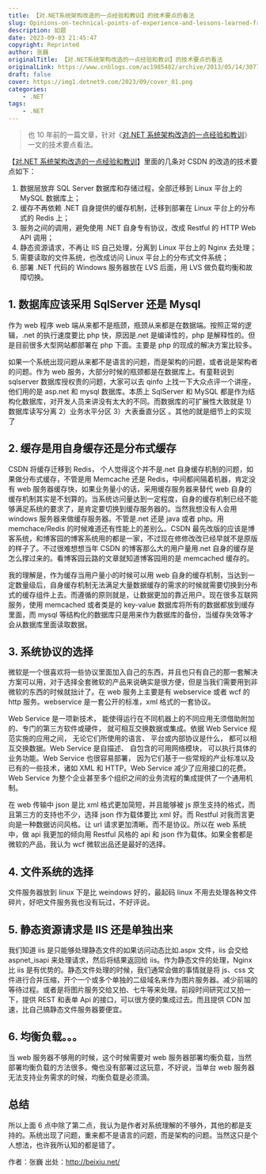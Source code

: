 ```yaml
---
title: 【对.NET系统架构改造的一点经验和教训】的技术要点的看法
slug: Opinions-on-technical-points-of-experience-and-lessons-learned-from-the-transformation-of-the-NET-system-architecture
description: 如题
date: 2023-09-03 21:45:47
copyright: Reprinted
author: 张巍
originalTitle: 【对.NET系统架构改造的一点经验和教训】的技术要点的看法
originalLink: https://www.cnblogs.com/ac1985482/archive/2013/05/14/3077473.html
draft: false
cover: https://img1.dotnet9.com/2023/09/cover_01.png
categories: 
    - .NET
tags: 
    - .NET
---
```


> 也 10 年前的一篇文章，针对《[对.NET 系统架构改造的一点经验和教训](https://news.cnblogs.com/n/177636/)》一文的技术要点看法。

【[对.NET 系统架构改造的一点经验和教训](https://news.cnblogs.com/n/177636/)】里面的几条对 CSDN 的改造的技术要点如下：

1. 数据层放弃 SQL Server 数据库和存储过程，全部迁移到 Linux 平台上的 MySQL 数据库上；
2. 缓存不再依赖 .NET 自身提供的缓存机制，迁移到部署在 Linux 平台上的分布式的 Redis 上；
3. 服务之间的调用，避免使用 .NET 自身专有协议，改成 Restful 的 HTTP Web API 调用；
4. 静态资源请求，不再让 IIS 自己处理，分离到 Linux 平台上的 Nginx 去处理；
5. 需要读取的文件系统，也改成访问 Linux 平台上的分布式文件系统；
6. 部署 .NET 代码的 Windows 服务器放在 LVS 后面，用 LVS 做负载均衡和故障切换。

## 1. 数据库应该采用 SqlServer 还是 Mysql

作为 web 程序 web 端从来都不是瓶颈，瓶颈从来都是在数据端。按照正常的逻辑，.net 的执行速度要比 php 快，原因是.net 是编译性的，php 是解释性的。但是目前很多大型网站都部署在 php 下面。主要是 php 的现成的解决方案比较多。

如果一个系统出现问题从来都不是语言的问题，而是架构的问题，或者说是架构者的问题。作为 web 服务，大部分时候的瓶颈都是在数据库上。有童鞋说到 sqlserver 数据库授权贵的问题，大家可以去 qinfo 上找一下大众点评一个讲座，他们用的是 asp.net 和 mysql 数据库。本质上 SqlServer 和 MySQL 都是作为结构化数据库，对开发人员来讲没有太大的不同。而数据库的可扩展性大致就是 1）数据库读写分离 2）业务水平分区 3）大表垂直分区 。其他的就是细节上的实现了

## 2. 缓存是用自身缓存还是分布式缓存

CSDN 将缓存迁移到 Redis， 个人觉得这个并不是.net 自身缓存机制的问题，如果做分布式缓存，不管是用 Memcache 还是 Redis，中间都间隔着机器，肯定没有 web 服务器缓存快，如果业务量小的话，采用缓存服务器来替代 web 自身的缓存机制其实是不划算的。当系统访问量达到一定程度，自身的缓存机制已经不能够满足系统的要求了，是肯定要切换到缓存服务器的。当然我想没有人会用 windows 服务器来做缓存服务器。不管是.net 还是 java 或者 php。用 memchace/Redis 的时候难道还有性能上的差别么。CSDN 最先改版的应该是博客系统，和博客园的博客系统用的都是一家，不过现在修修改改已经早就不是原版的样子了。不过很难想想当年 CSDN 的博客那么大的用户量用.net 自身的缓存是怎么撑过来的。看博客园云路的文章就知道博客园用的是 memcached 缓存的。

我的理解是，作为缓存当用户量小的时候可以用 web 自身的缓存机制，当达到一定数量级后，自身缓存机制无法满足大量数据缓存的需求的时候就需要切换到分布式的缓存组件上去。而遵循的原则就是，让数据更加的靠近用户。现在很多互联网服务，使用 memcached 或者类是的 key-value 数据库将所有的数据都放到缓存里面，而 mysql 等结构化的数据库只是用来作为数据库的备份，当缓存失效等才会从数据库里面读取数据。

## 3. 系统协议的选择

微软是一个很喜欢将一些协议里面加入自己的东西，并且也只有自己的那一套解决方案可以用，对于选择全套微软的产品来说确实是很方便，但是当我们需要用到非微软的东西的时候就拙计了。在 web 服务上主要是有 webservice 或者 wcf 的 http 服务。webservice 是一套公开的标准，xml 格式的一套协议。

Web Service 是一项新技术， 能使得运行在不同机器上的不同应用无须借助附加的、专门的第三方软件或硬件， 就可相互交换数据或集成。依据 Web Service 规范实施的应用之间， 无论它们所使用的语言、 平台或内部协议是什么， 都可以相互交换数据。Web Service 是自描述、 自包含的可用网络模块， 可以执行具体的业务功能。Web Service 也很容易部署， 因为它们基于一些常规的产业标准以及已有的一些技术，诸如 XML 和 HTTP。Web Service 减少了应用接口的花费。Web Service 为整个企业甚至多个组织之间的业务流程的集成提供了一个通用机制。

在 web 传输中 json 是比 xml 格式更加简短，并且能够被 js 原生支持的格式，而且第三方的支持也不少，选择 json 作为载体要比 xml 好。而 Restful 对我而言更向是一种数据访问风格。让 url 请求更加清晰。而不是协议。所以在 web 系统中，做 api 我更加的倾向用 Restful 风格的 api 和 json 作为载体。如果全套都是微软的产品，我认为 wcf 微软出品还是最好的选择。

## 4. 文件系统的选择

文件服务器放到 linux 下是比 weindows 好的，最起码 linux 不用去处理各种文件碎片，好吧文件服务我也没有玩过，不好评说。

## 5. 静态资源请求是 IIS 还是单独出来

我们知道 iis 是只能够处理静态文件的如果访问动态比如.aspx 文件，iis 会交给 aspnet_isapi 来处理请求，然后将结果返回给 iis。作为静态文件的处理，Nginx 比 iis 是有优势的。静态文件处理的时候，我们通常会做的事情就是将 js、css 文件进行合并压缩，开个一个或多个单独的二级域名来作为图片服务器。减少前端的等待过程。或者是将图片服务交给又拍、七牛等来处理。前段时间研究过又拍一下，提供 REST 和表单 Api 的接口，可以很方便的集成过去。而且提供 CDN 加速，比自己搞静态文件服务器要便宜。

## 6. 均衡负载。。。

当 web 服务器不够用的时候，这个时候需要对 web 服务器部署均衡负载，当然部署均衡负载的方法很多。俺也没有部署过这玩意，不好说，当单台 web 服务器无法支持业务需求的时候，均衡负载是必须滴。

## 总结

所以上面 6 点中除了第二点，我认为是作者对系统理解的不够外，其他的都是支持的。系统出现了问题，重来都不是语言的问题，而是架构的问题。当然这只是个人想法，也许我所认知的都是错了。

作者：张巍
出处：http://beixiu.net/
